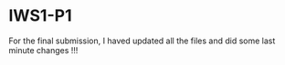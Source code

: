 # IWS1-P1

For the final submission, I haved updated all the files and did some last minute changes !!!

